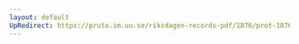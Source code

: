 ```yaml
---
layout: default
UpRedirect: https://pruto.im.uu.se/riksdagen-records-pdf/1876/prot-1876--fk--023/prot-1876--fk--023_032.pdf
---
```

